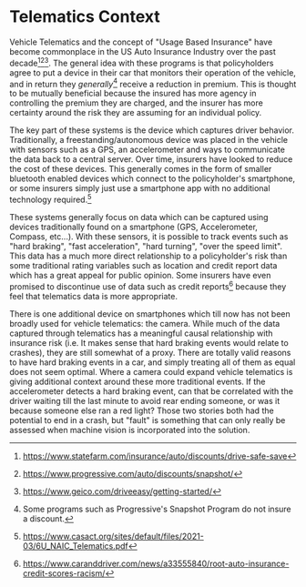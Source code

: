 # Telematics Context

Vehicle Telematics and the concept of "Usage Based Insurance" have become commonplace in the US Auto Insurance Industry over the past decade[^1][^2][^3]. The general idea with these programs is that policyholders agree to put a device in their car that monitors their operation of the vehicle, and in return they *generally*[^4] receive a reduction in premium. This is thought to be mutually beneficial because the insured has more agency in controlling the premium they are charged, and the insurer has more certainty around the risk they are assuming for an individual policy.

[^1]: https://www.statefarm.com/insurance/auto/discounts/drive-safe-save
[^2]: https://www.progressive.com/auto/discounts/snapshot/
[^3]: https://www.geico.com/driveeasy/getting-started/
[^4]: Some programs such as Progressive's Snapshot Program do not insure a discount.

The key part of these systems is the device which captures driver behavior. Traditionally, a freestanding/autonomous device was placed in the vehicle with sensors such as a GPS, an accelerometer and ways to communicate the data back to a central server. Over time, insurers have looked to reduce the cost of these devices. This generally comes in the form of smaller bluetooth enabled devices which connect to the policyholder's smartphone, or some insurers simply just use a smartphone app with no additional technology required.[^5]

[^5]: https://www.casact.org/sites/default/files/2021-03/6U_NAIC_Telematics.pdf

These systems generally focus on data which can be captured using devices traditionally found on a smartphone (GPS, Accelerometer, Compass, etc...). With these sensors, it is possible to track events such as "hard braking", "fast acceleration", "hard turning", "over the speed limit". This data has a much more direct relationship to a policyholder's risk than some traditional rating variables such as location and credit report data which has a great appeal for public opinion. Some insurers have even promised to discontinue use of data such as credit reports[^6] because they feel that telematics data is more appropriate.

[^6]: https://www.caranddriver.com/news/a33555840/root-auto-insurance-credit-scores-racism/

There is one additional device on smartphones which till now has not been broadly used for vehicle telematics: the camera. While much of the data captured through telematics has a meaningful causal relationship with insurance risk (i.e. It makes sense that hard braking events would relate to crashes), they are still somewhat of a proxy. There are totally valid reasons to have hard braking events in a car, and simply treating all of them as equal does not seem optimal. Where a camera could expand vehicle telematics is giving additional context around these more traditional events. If the accelerometer detects a hard braking event, can that be correlated with the driver waiting till the last minute to avoid rear ending someone, or was it because someone else ran a red light? Those two stories both had the potential to end in a crash, but "fault" is something that can only really be assessed when machine vision is incorporated into the solution.
